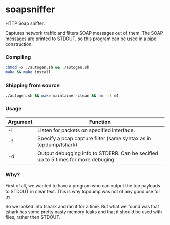 # soapsniffer
HTTP Soap sniffer.

Captures network traffic and filters SOAP messages out of them.
The SOAP messages are printed to STDOUT, so this program can be used in a pipe construction.


### Compiling

```bash
chmod +x ./autogen.sh && ./autogen.sh
make && make install
```

### Shipping from source

```bash
./autogen.sh && make maintainer-clean && rm -rf m4
```

### Usage

|    Argument    | Function |
| -------------- | -------- |
| -i <interface> | Listen for packets on specified interface. |
| -f <filter>    | Specify a pcap capture filter (same syntax as in tcpdump/tshark) |
| -d             | Output debugging info to STDERR. Can be secified up to 5 times for more debuging |


### Why?

First of all, we wanted to have a program who can output the tcp payloads to STDOUT in clear text.
This is why tcpdump was not of any good use for us.

So we looked into tshark and ran it for a time.
But what we found was that tshark has some pretty nasty memory leaks and that it should be used with files, rather then STDOUT.

